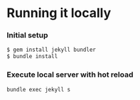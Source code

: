 # Running it locally

### Initial setup
```bash
$ gem install jekyll bundler
$ bundle install
```

### Execute local server with hot reload
```bash
bundle exec jekyll s
```
